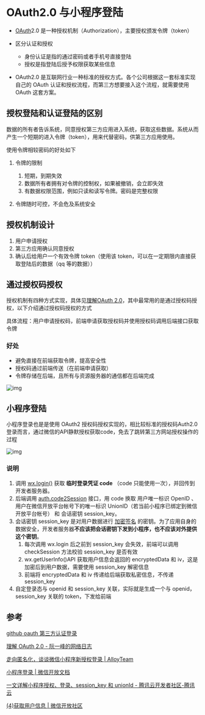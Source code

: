 # OAuth2.0 与小程序登陆

- [OAuth](https://www.ruanyifeng.com/blog/2014/05/oauth_2_0.html)2.0 是一种授权机制（Authorization），主要授权颁发令牌（token）

- 区分认证和授权
  - 身份认证是指的通过密码或者手机号直接登陆
  - 授权是指登陆后授予权限获取某些信息

- OAuth2.0 是互联网行业一种标准的授权方式。各个公司根据这一套标准实现自己的 OAuth 认证和授权流程，而第三方想要接入这个流程，就需要使用 OAuth 这套方案。

## 授权登陆和认证登陆的区别

数据的所有者告诉系统，同意授权第三方应用进入系统，获取这些数据。系统从而产生一个短期的进入令牌（token），用来代替密码，供第三方应用使用。

使用令牌相较密码的好处如下

1. 令牌的限制
   1. 短期，到期失效
   1. 数据所有者拥有对令牌的控制权，如果被撤销，会立即失效
   1. 有数据权限范围，例如只读和读写令牌。密码是完整权限

1. 令牌随时可控，不会危及系统安全

## 授权机制设计

1. 用户申请授权
2. 第三方应用确认同意授权
3. 确认后给用户一个有效令牌 token（使用该 token，可以在一定期限内直接获取登陆后的数据（qq 等的数据））

## 通过授权码授权

授权机制有四种方式实现，具体见[理解OAuth 2.0](https://www.ruanyifeng.com/blog/2014/05/oauth_2_0.html)，其中最常用的是通过授权码授权，以下介绍通过授权码授权的方式

具体流程：用户申请授权码，前端申请获取授权码并使用授权码调用后端接口获取令牌


### 好处

- 避免直接在前端获取令牌，提高安全性
- 授权码通过前端传送（在前端申请获取）
- 令牌存储在后端，且所有与资源服务器的通信都在后端完成

![img](https://cdn.nlark.com/yuque/0/2022/jpeg/2198140/1658757044553-34941f36-1e6e-4e4e-946b-c7ef01ba04a5.jpeg)

## 小程序登陆

小程序登录也是是使用 OAuth2 授权码授权实现的，相比较标准的授权码Auth2.0登录而言，通过微信的API静默授权获取code，免去了跳转第三方网站授权操作的过程

![img](https://cdn.nlark.com/yuque/0/2022/png/2198140/1658931940510-187c8044-b1f2-4db5-8515-a17ad48292e6.png)

### 说明

1. 调用 [wx.login()](https://developers.weixin.qq.com/miniprogram/dev/api/open-api/login/wx.login.html) 获取 **临时登录凭证 code** （code 只能使用一次），并回传到开发者服务器。
2. 后端调用 [auth.code2Session](https://developers.weixin.qq.com/miniprogram/dev/api-backend/open-api/login/auth.code2Session.html) 接口，用 code 换取 用户唯一标识 OpenID 、 用户在微信开放平台帐号下的唯一标识 UnionID（若当前小程序已绑定到微信开放平台帐号） 和 会话密钥 session_key。
3. 会话密钥 session_key 是对用户数据进行 [加密签名](https://developers.weixin.qq.com/miniprogram/dev/framework/open-ability/signature.html) 的密钥。为了应用自身的数据安全，开发者服务器**不应该把会话密钥下发到小程序，也不应该对外提供这个密钥**。
   1. 每次调用 wx.login 后之前到 session_key 会失效，前端可以调用 checkSession 方法校验 session_key 是否有效
   2. wx.getUserInfo()API 获取用户信息会返回的 encryptedData 和 iv，这是加密后到用户数据，需要使用 session_key 解密信息
   3. 前端将 encryptedData 和 iv 传递给后端获取私密信息，不传递 session_key
4. 自定登录态与 openid 和 session_key 关联，实际就是生成一个与 openid，session_key 关联的 token，下发给前端

## 参考

[github oauth 第三方认证登录](https://segmentfault.com/a/1190000040700415)

[理解 OAuth 2.0 - 阮一峰的网络日志](https://www.ruanyifeng.com/blog/2014/05/oauth_2_0.html)

[走向匿名化，谈谈微信小程序新授权登录 | AlloyTeam](http://www.alloyteam.com/2021/04/15431/)

[小程序登录 | 微信开放文档](https://developers.weixin.qq.com/miniprogram/dev/framework/open-ability/login.html)

[一文详解小程序授权、登录、session_key 和 unionId - 腾讯云开发者社区-腾讯云](https://cloud.tencent.com/developer/article/1766827)

[(4)获取用户信息 | 微信开放社区](https://developers.weixin.qq.com/community/develop/doc/000c2424654c40bd9c960e71e5b009?highline=Session)
